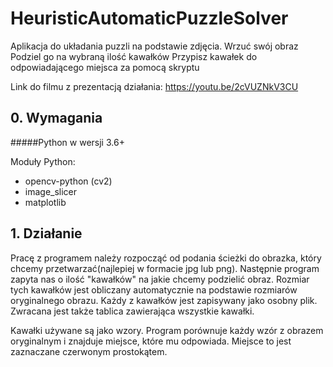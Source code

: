 # HeuristicAutomaticPuzzleSolver
Aplikacja do układania puzzli na podstawie zdjęcia.
Wrzuć swój obraz
Podziel go na wybraną ilość kawałków
Przypisz kawałek do odpowiadającego miejsca za pomocą skryptu

Link do filmu z prezentacją działania: https://youtu.be/2cVUZNkV3CU



## 0. Wymagania

#####Python w wersji 3.6+

Moduły Python:

*  opencv-python (cv2)
*  image_slicer
*  matplotlib


## 1. Działanie

Pracę z programem należy rozpocząć od podania ścieżki do obrazka, który chcemy przetwarzać(najlepiej w formacie jpg lub png). 
Następnie program zapyta nas o ilość "kawałków" na jakie chcemy podzielić obraz. Rozmiar tych kawałków jest obliczany automatycznie na podstawie rozmiarów oryginalnego obrazu. Każdy z kawałków jest zapisywany jako osobny plik. Zwracana jest także tablica zawierająca wszystkie kawałki. 

Kawałki używane są jako wzory. Program porównuje każdy wzór z obrazem oryginalnym i znajduje miejsce, które mu odpowiada. Miejsce to jest zaznaczane czerwonym prostokątem.


